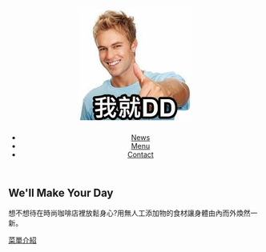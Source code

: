 <!doctype html>
<html lang="zh-Hant-Tw">
<head>
<meta charset="UTF-8">
<title>WCB Cafe</title>
<link rel="icon" type="image/png" href="pic/下載.jfif">
<meta name="description" content="提供綜合咖啡與健康有機食物的咖啡店">
<link rel="stylesheet" href=" https://unpkg.com/ress/dist/ress.min.css ">
<link rel="stylesheet" href="css/c.css">
</head>
<body>
<div id="home" class="big-bg">
<header class="page-header wrapper">
<h1><a href="f.html"><img class="logo"src=https://github.com/as64011234/as64011234.github.io/blob/main/%E6%96%B0%E5%A2%9E%E8%B3%87%E6%96%99%E5%A4%BE%20(2)/pic/%E4%B8%8B%E8%BC%89.jfif alt="WCB Cafe
首頁"></a></h1>
<nav>
<ul class="main-nav">
<li><a href ="news.html">News</a></li>
<li><a href ="menu.html">Menu</a></li>
<li><a href ="contact.html">Contact</a></li>
</ul>
</nav>
</header>
<div class="home-content wrapper">
<h2 class="page-title">We'll Make Your Day</h2>
<p>想不想待在時尚咖啡店裡放鬆身心?用無人工添加物的食材讓身體由內而外煥然一新。</p>
<a class="button" href="menu.html">菜單介紹</a>
</div>
</div>
</body>
</html>
